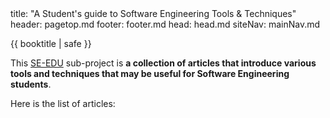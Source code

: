 <frontmatter>
  title: "A Student's guide to Software Engineering Tools & Techniques"
  header: pagetop.md
  footer: footer.md
  head: head.md
  siteNav: mainNav.md
</frontmatter>

<div class="website-content">

{{ booktitle | safe }}

<span class="lead">This [SE-EDU](https://se-edu.github.io) sub-project is **a collection of articles that introduce various tools and techniques that may be useful for Software Engineering students**. </span>

Here is the list of articles:

<box>

<include src="_markbind/navigation/mainNav.md" />
</box>

</div>
